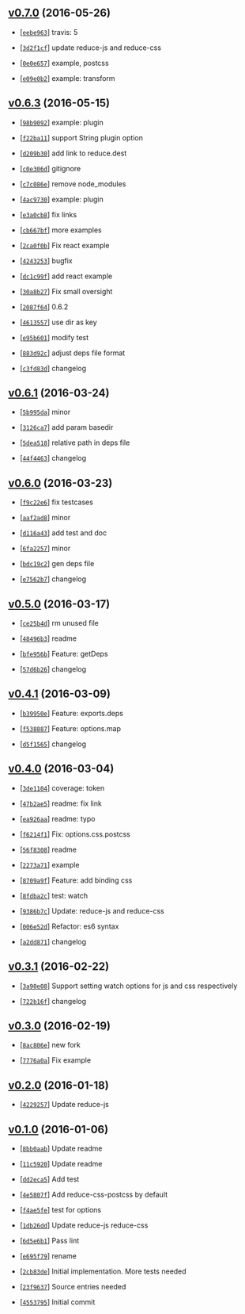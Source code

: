 <!-- feb1306 1464265292000 -->

## [v0.7.0](https://github.com/reducejs/reduce-web-component/commit/feb1306) (2016-05-26)

* [[`eebe963`](https://github.com/reducejs/reduce-web-component/commit/eebe963)] travis: 5

* [[`3d2f1cf`](https://github.com/reducejs/reduce-web-component/commit/3d2f1cf)] update reduce-js and reduce-css

* [[`0e0e657`](https://github.com/reducejs/reduce-web-component/commit/0e0e657)] example, postcss

* [[`e09e0b2`](https://github.com/reducejs/reduce-web-component/commit/e09e0b2)] example: transform

## [v0.6.3](https://github.com/reducejs/reduce-web-component/commit/24c0c95) (2016-05-15)

* [[`98b9092`](https://github.com/reducejs/reduce-web-component/commit/98b9092)] example: plugin

* [[`f22ba11`](https://github.com/reducejs/reduce-web-component/commit/f22ba11)] support String plugin option

* [[`d209b30`](https://github.com/reducejs/reduce-web-component/commit/d209b30)] add link to reduce.dest

* [[`c0e306d`](https://github.com/reducejs/reduce-web-component/commit/c0e306d)] gitignore

* [[`c7c086e`](https://github.com/reducejs/reduce-web-component/commit/c7c086e)] remove node_modules

* [[`4ac9730`](https://github.com/reducejs/reduce-web-component/commit/4ac9730)] example: plugin

* [[`e3a0cb8`](https://github.com/reducejs/reduce-web-component/commit/e3a0cb8)] fix links

* [[`cb667bf`](https://github.com/reducejs/reduce-web-component/commit/cb667bf)] more examples

* [[`2ca0f0b`](https://github.com/reducejs/reduce-web-component/commit/2ca0f0b)] Fix react example

* [[`4243253`](https://github.com/reducejs/reduce-web-component/commit/4243253)] bugfix

* [[`dc1c99f`](https://github.com/reducejs/reduce-web-component/commit/dc1c99f)] add react example

* [[`30a8b27`](https://github.com/reducejs/reduce-web-component/commit/30a8b27)] Fix small oversight

* [[`2087f64`](https://github.com/reducejs/reduce-web-component/commit/2087f64)] 0.6.2

* [[`4613557`](https://github.com/reducejs/reduce-web-component/commit/4613557)] use dir as key

* [[`e95b601`](https://github.com/reducejs/reduce-web-component/commit/e95b601)] modify test

* [[`883d92c`](https://github.com/reducejs/reduce-web-component/commit/883d92c)] adjust deps file format

* [[`c3fd83d`](https://github.com/reducejs/reduce-web-component/commit/c3fd83d)] changelog

## [v0.6.1](https://github.com/reducejs/reduce-web-component/commit/c3265d5) (2016-03-24)

* [[`5b995da`](https://github.com/reducejs/reduce-web-component/commit/5b995da)] minor

* [[`3126ca7`](https://github.com/reducejs/reduce-web-component/commit/3126ca7)] add param basedir

* [[`5dea518`](https://github.com/reducejs/reduce-web-component/commit/5dea518)] relative path in deps file

* [[`44f4463`](https://github.com/reducejs/reduce-web-component/commit/44f4463)] changelog

## [v0.6.0](https://github.com/reducejs/reduce-web-component/commit/230a7bf) (2016-03-23)

* [[`f9c22e6`](https://github.com/reducejs/reduce-web-component/commit/f9c22e6)] fix testcases

* [[`aaf2ad8`](https://github.com/reducejs/reduce-web-component/commit/aaf2ad8)] minor

* [[`d116a43`](https://github.com/reducejs/reduce-web-component/commit/d116a43)] add test and doc

* [[`6fa2257`](https://github.com/reducejs/reduce-web-component/commit/6fa2257)] minor

* [[`bdc19c2`](https://github.com/reducejs/reduce-web-component/commit/bdc19c2)] gen deps file

* [[`e7562b7`](https://github.com/reducejs/reduce-web-component/commit/e7562b7)] changelog

## [v0.5.0](https://github.com/reducejs/reduce-web-component/commit/c011626) (2016-03-17)

* [[`ce25b4d`](https://github.com/reducejs/reduce-web-component/commit/ce25b4d)] rm unused file

* [[`48496b3`](https://github.com/reducejs/reduce-web-component/commit/48496b3)] readme

* [[`bfe956b`](https://github.com/reducejs/reduce-web-component/commit/bfe956b)] Feature: getDeps

* [[`57d6b26`](https://github.com/reducejs/reduce-web-component/commit/57d6b26)] changelog

## [v0.4.1](https://github.com/reducejs/reduce-web-component/commit/781f57b) (2016-03-09)

* [[`b39950e`](https://github.com/reducejs/reduce-web-component/commit/b39950e)] Feature: exports.deps

* [[`f538887`](https://github.com/reducejs/reduce-web-component/commit/f538887)] Feature: options.map

* [[`d5f1565`](https://github.com/reducejs/reduce-web-component/commit/d5f1565)] changelog

## [v0.4.0](https://github.com/reducejs/reduce-web-component/commit/785b8de) (2016-03-04)

* [[`3de1104`](https://github.com/reducejs/reduce-web-component/commit/3de1104)] coverage: token

* [[`47b2ae5`](https://github.com/reducejs/reduce-web-component/commit/47b2ae5)] readme: fix link

* [[`ea926aa`](https://github.com/reducejs/reduce-web-component/commit/ea926aa)] readme: typo

* [[`f6214f1`](https://github.com/reducejs/reduce-web-component/commit/f6214f1)] Fix: options.css.postcss

* [[`56f8308`](https://github.com/reducejs/reduce-web-component/commit/56f8308)] readme

* [[`2273a71`](https://github.com/reducejs/reduce-web-component/commit/2273a71)] example

* [[`8709a9f`](https://github.com/reducejs/reduce-web-component/commit/8709a9f)] Feature: add binding css

* [[`8fdba2c`](https://github.com/reducejs/reduce-web-component/commit/8fdba2c)] test: watch

* [[`9386b7c`](https://github.com/reducejs/reduce-web-component/commit/9386b7c)] Update: reduce-js and reduce-css

* [[`006e52d`](https://github.com/reducejs/reduce-web-component/commit/006e52d)] Refactor: es6 syntax

* [[`a2dd871`](https://github.com/reducejs/reduce-web-component/commit/a2dd871)] changelog

## [v0.3.1](https://github.com/reducejs/reduce-web-component/commit/a9cbce9) (2016-02-22)

* [[`3a90e08`](https://github.com/reducejs/reduce-web-component/commit/3a90e08)] Support setting watch options for js and css respectively

* [[`722b16f`](https://github.com/reducejs/reduce-web-component/commit/722b16f)] changelog

## [v0.3.0](https://github.com/reducejs/reduce-web-component/commit/668974d) (2016-02-19)

* [[`8ac806e`](https://github.com/reducejs/reduce-web-component/commit/8ac806e)] new fork

* [[`7776a0a`](https://github.com/reducejs/reduce-web-component/commit/7776a0a)] Fix example

## [v0.2.0](https://github.com/reducejs/reduce-web-component/commit/03f414c) (2016-01-18)

* [[`4229257`](https://github.com/reducejs/reduce-web-component/commit/4229257)] Update reduce-js

## [v0.1.0](https://github.com/reducejs/reduce-web-component/commit/60d742c) (2016-01-06)

* [[`8bb0aab`](https://github.com/reducejs/reduce-web-component/commit/8bb0aab)] Update readme

* [[`11c5920`](https://github.com/reducejs/reduce-web-component/commit/11c5920)] Update readme

* [[`dd2eca5`](https://github.com/reducejs/reduce-web-component/commit/dd2eca5)] Add test

* [[`4e5807f`](https://github.com/reducejs/reduce-web-component/commit/4e5807f)] Add reduce-css-postcss by default

* [[`f4ae5fe`](https://github.com/reducejs/reduce-web-component/commit/f4ae5fe)] test for options

* [[`1db26dd`](https://github.com/reducejs/reduce-web-component/commit/1db26dd)] Update reduce-js reduce-css

* [[`6d5e6b1`](https://github.com/reducejs/reduce-web-component/commit/6d5e6b1)] Pass lint

* [[`e695f79`](https://github.com/reducejs/reduce-web-component/commit/e695f79)] rename

* [[`2cb83de`](https://github.com/reducejs/reduce-web-component/commit/2cb83de)] Initial implementation. More tests needed

* [[`23f9637`](https://github.com/reducejs/reduce-web-component/commit/23f9637)] Source entries needed

* [[`4553795`](https://github.com/reducejs/reduce-web-component/commit/4553795)] Initial commit

